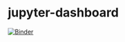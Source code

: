 # jupyter-dashboard



[![Binder](https://mybinder.org/badge.svg)](https://mybinder.org/v2/gh/anacost/jupyter-dashboard/master?filepath=https%3A%2F%2Fgithub.com%2Fanacost%2Fjupyter-dashboard)

